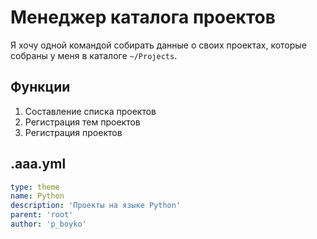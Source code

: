 # Менеджер каталога проектов

Я хочу одной командой собирать данные о своих проектах, которые собраны у меня в каталоге `~/Projects`.

## Функции

1. Составление списка проектов
2. Регистрация тем проектов
3. Регистрация проектов

## .aaa.yml

```yaml
type: theme
name: Python
description: 'Проекты на языке Python'
parent: 'root'
author: 'p_boyko'
```